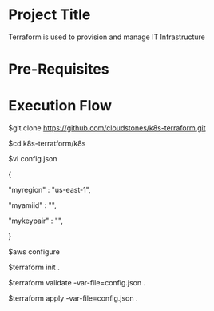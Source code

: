 Project Title
=====================
Terraform is used to provision and manage IT Infrastructure

Pre-Requisites
============================



Execution Flow
=====================

$git clone https://github.com/cloudstones/k8s-terraform.git

$cd k8s-terratform/k8s

$vi config.json

{

"myregion" : "us-east-1",

"myamiid" : "",

"mykeypair" : "",

}

$aws configure

$terraform init .

$terraform validate -var-file=config.json .

$terraform apply -var-file=config.json .
